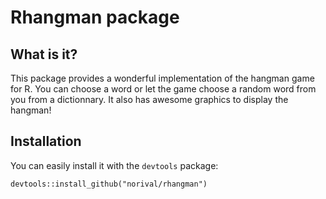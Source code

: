 # Rhangman package

## What is it?

This package provides a wonderful implementation of the hangman game for R. You
can choose a word or let the game choose a random word from you from a
dictionnary. It also has awesome graphics to display the hangman!


## Installation

You can easily install it with the `devtools` package:

```
devtools::install_github("norival/rhangman")
```
